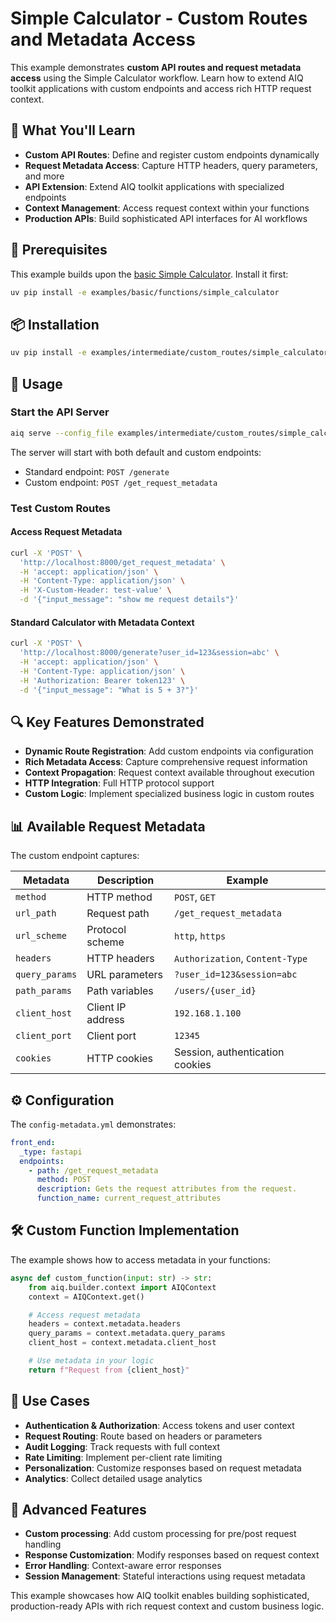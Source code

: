 <!--
SPDX-FileCopyrightText: Copyright (c) 2025, NVIDIA CORPORATION & AFFILIATES. All rights reserved.
SPDX-License-Identifier: Apache-2.0

Licensed under the Apache License, Version 2.0 (the "License");
you may not use this file except in compliance with the License.
You may obtain a copy of the License at

http://www.apache.org/licenses/LICENSE-2.0

Unless required by applicable law or agreed to in writing, software
distributed under the License is distributed on an "AS IS" BASIS,
WITHOUT WARRANTIES OR CONDITIONS OF ANY KIND, either express or implied.
See the License for the specific language governing permissions and
limitations under the License.
-->

# Simple Calculator - Custom Routes and Metadata Access

This example demonstrates **custom API routes and request metadata access** using the Simple Calculator workflow. Learn how to extend AIQ toolkit applications with custom endpoints and access rich HTTP request context.

## 🎯 What You'll Learn

- **Custom API Routes**: Define and register custom endpoints dynamically
- **Request Metadata Access**: Capture HTTP headers, query parameters, and more
- **API Extension**: Extend AIQ toolkit applications with specialized endpoints
- **Context Management**: Access request context within your functions
- **Production APIs**: Build sophisticated API interfaces for AI workflows

## 🔗 Prerequisites

This example builds upon the [basic Simple Calculator](../../../basic/functions/simple_calculator/). Install it first:

```bash
uv pip install -e examples/basic/functions/simple_calculator
```

## 📦 Installation

```bash
uv pip install -e examples/intermediate/custom_routes/simple_calculator_custom_routes
```

## 🚀 Usage

### Start the API Server

```bash
aiq serve --config_file examples/intermediate/custom_routes/simple_calculator_custom_routes/configs/config-metadata.yml
```

The server will start with both default and custom endpoints:
- Standard endpoint: `POST /generate`
- Custom endpoint: `POST /get_request_metadata`

### Test Custom Routes

#### Access Request Metadata
```bash
curl -X 'POST' \
  'http://localhost:8000/get_request_metadata' \
  -H 'accept: application/json' \
  -H 'Content-Type: application/json' \
  -H 'X-Custom-Header: test-value' \
  -d '{"input_message": "show me request details"}'
```

#### Standard Calculator with Metadata Context
```bash
curl -X 'POST' \
  'http://localhost:8000/generate?user_id=123&session=abc' \
  -H 'accept: application/json' \
  -H 'Content-Type: application/json' \
  -H 'Authorization: Bearer token123' \
  -d '{"input_message": "What is 5 + 3?"}'
```

## 🔍 Key Features Demonstrated

- **Dynamic Route Registration**: Add custom endpoints via configuration
- **Rich Metadata Access**: Capture comprehensive request information
- **Context Propagation**: Request context available throughout execution
- **HTTP Integration**: Full HTTP protocol support
- **Custom Logic**: Implement specialized business logic in custom routes

## 📊 Available Request Metadata

The custom endpoint captures:

| Metadata | Description | Example |
|----------|-------------|---------|
| `method` | HTTP method | `POST`, `GET` |
| `url_path` | Request path | `/get_request_metadata` |
| `url_scheme` | Protocol scheme | `http`, `https` |
| `headers` | HTTP headers | `Authorization`, `Content-Type` |
| `query_params` | URL parameters | `?user_id=123&session=abc` |
| `path_params` | Path variables | `/users/{user_id}` |
| `client_host` | Client IP address | `192.168.1.100` |
| `client_port` | Client port | `12345` |
| `cookies` | HTTP cookies | Session, authentication cookies |

## ⚙️ Configuration

The `config-metadata.yml` demonstrates:

```yaml
front_end:
  _type: fastapi
  endpoints:
    - path: /get_request_metadata
      method: POST
      description: Gets the request attributes from the request.
      function_name: current_request_attributes
```

## 🛠️ Custom Function Implementation

The example shows how to access metadata in your functions:

```python
async def custom_function(input: str) -> str:
    from aiq.builder.context import AIQContext
    context = AIQContext.get()

    # Access request metadata
    headers = context.metadata.headers
    query_params = context.metadata.query_params
    client_host = context.metadata.client_host

    # Use metadata in your logic
    return f"Request from {client_host}"
```

## 🌟 Use Cases

- **Authentication & Authorization**: Access tokens and user context
- **Request Routing**: Route based on headers or parameters
- **Audit Logging**: Track requests with full context
- **Rate Limiting**: Implement per-client rate limiting
- **Personalization**: Customize responses based on request metadata
- **Analytics**: Collect detailed usage analytics

## 🔧 Advanced Features

- **Custom processing**: Add custom processing for pre/post request handling
- **Response Customization**: Modify responses based on request context
- **Error Handling**: Context-aware error responses
- **Session Management**: Stateful interactions using request metadata

This example showcases how AIQ toolkit enables building sophisticated, production-ready APIs with rich request context and custom business logic.
